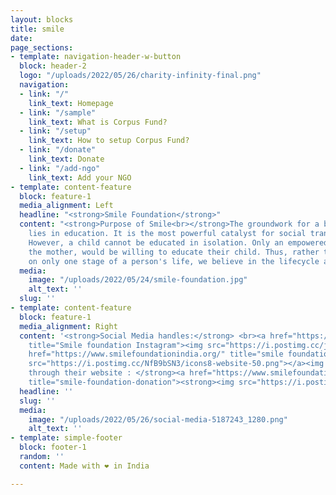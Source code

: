 ```yaml
---
layout: blocks
title: smile
date: 
page_sections:
- template: navigation-header-w-button
  block: header-2
  logo: "/uploads/2022/05/26/charity-infinity-final.png"
  navigation:
  - link: "/"
    link_text: Homepage
  - link: "/sample"
    link_text: What is Corpus Fund?
  - link: "/setup"
    link_text: How to setup Corpus Fund?
  - link: "/donate"
    link_text: Donate
  - link: "/add-ngo"
    link_text: Add your NGO
- template: content-feature
  block: feature-1
  media_alignment: Left
  headline: "<strong>Smile Foundation</strong>"
  content: "<strong>Purpose of Smile<br></strong>The groundwork for a better life
    lies in education. It is the most powerful catalyst for social transformation.
    However, a child cannot be educated in isolation. Only an empowered family, especially
    the mother, would be willing to educate their child. Thus, rather than focusing
    on only one stage of a person's life, we believe in the lifecycle approach."
  media:
    image: "/uploads/2022/05/24/smile-foundation.jpg"
    alt_text: ''
  slug: ''
- template: content-feature
  block: feature-1
  media_alignment: Right
  content: '<strong>Social Media handles:</strong> <br><a href="https://instagram.com/smilefoundationindia?igshid=YmMyMTA2M2Y="
    title="Smile foundation Instagram"><img src="https://i.postimg.cc/jS6ZJHJK/icons8-instagram-48.png"></a><a
    href="https://www.smilefoundationindia.org/" title="smile foundation website"><img
    src="https://i.postimg.cc/NfB9bSN3/icons8-website-50.png"></a><img src="https://i.postimg.cc/4yxdR7Yp/icons8-facebook-48.png"><br><br><strong>Donate
    through their website : </strong><a href="https://www.smilefoundationindia.org/"
    title="smile-foundation-donation"><strong><img src="https://i.postimg.cc/NGNw8kWZ/Donate-Now-3.png"></strong></a>'
  headline: ''
  slug: ''
  media:
    image: "/uploads/2022/05/26/social-media-5187243_1280.png"
    alt_text: ''
- template: simple-footer
  block: footer-1
  random: ''
  content: Made with ❤︎ in India

---
```

